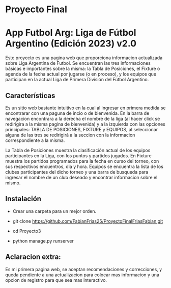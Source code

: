 # Proyecto Final
# App Futbol Arg: Liga de Fútbol Argentino (Edición 2023) v2.0

Este proyecto es una pagina web que proporciona informacion actualizada sobre Liga Argentina de Futbol.  Se encuentran las tres informaciones básicas e importantes sobre la misma: la Tabla de Posiciones, el Fixture o agenda de la fecha actual por jugarse (o en proceso), y los equipos que participan en la actual Liga de Primera División del Fútbol Argentino.

## Características
Es un sitio web bastante intuitivo en la cual al ingresar en primera medida se encontrarar con una paguna de incio o de bienvenida.
En la barra de navegacion encontrara a la derecha el nombre de la liga (al hacer click se redirigira a la misma pagina de bienvenida) y a la izquierda con las opciones principales: TABLA DE POSICIONES, FIXTURE y EQUIPOS, al seleccionar alguna de las tres se redirigirá a la seccion con la informacion correspondiente a la misma.

La Tabla de Posiciones muestra la clasificación actual de los equipos participantes en la Liga, con los puntos y partidos jugados.
En Fixture muestra los partidos programados para la fecha en curso del torneo, con sus respectivos encuentros, dia y hora.
Equipos se encuentra la lista de los clubes participantes del dicho torneo y una barra de busqueda para ingresar el nombre de un club deseado y encontrar informacion sobre el mismo.


## Instalación

- Crear una carpeta para un mejor orden.

- git clone https://github.com/FabianFrias25/ProyectoFinalFriasFabian.git

- cd Proyecto3

- python manage.py runserver


## Aclaracion extra:
Es mi primera pagina web, se aceptan recomendaciones y correcciones, y queda pendiente a una actualizacion para colocar mas informacion y una opcion de registro para que sea mas interactivo.
